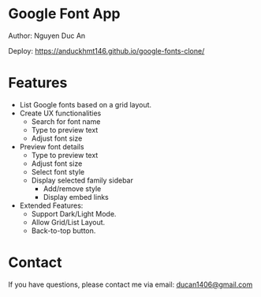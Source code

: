 # Google Font App

Author: Nguyen Duc An

Deploy: https://anduckhmt146.github.io/google-fonts-clone/

# Features

* List Google fonts based on a grid layout.
* Create UX functionalities
  * Search for font name
  * Type to preview text
  * Adjust font size
* Preview font details
   * Type to preview text
   * Adjust font size
   * Select font style
   * Display selected family sidebar
        * Add/remove style
        * Display embed links
* Extended Features:
  * Support Dark/Light Mode.
  * Allow Grid/List Layout.
  * Back-to-top button.

# Contact

If you have questions, please contact me via email: ducan1406@gmail.com
